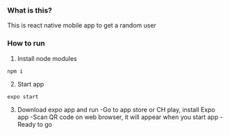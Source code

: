 ### What is this?

This is react native mobile app to get a random user

### How to run

1. Install node modules

```
npm i

```

2. Start app

```
expo start

```

3. Download expo app and run
   -Go to app store or CH play, install Expo app
   -Scan QR code on web browser, it will appear when you start app
   -Ready to go
